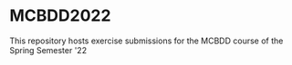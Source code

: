 # MCBDD2022
This repository hosts exercise submissions for the MCBDD course of the Spring Semester '22
